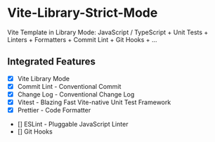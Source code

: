 # Vite-Library-Strict-Mode

Vite Template in Library Mode: JavaScript / TypeScript + Unit Tests + Linters + Formatters + Commit Lint + Git Hooks + ...

## Integrated Features

- [x] Vite Library Mode
- [x] Commit Lint - Conventional Commit
- [x] Change Log - Conventional Change Log
- [x] Vitest - Blazing Fast Vite-native Unit Test Framework
- [x] Prettier - Code Formatter
- [] ESLint - Pluggable JavaScript Linter
- [] Git Hooks
